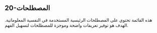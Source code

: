 ## 20-المصطلحات

هذه القائمة تحتوي على المصطلحات الرئيسية المستخدمة في النفسية المعلوماتية. الهدف هو توفير تعريفات واضحة وموجزة للمصطلحات لتسهيل الفهم.

